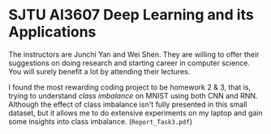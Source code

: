 # SJTU AI3607 Deep Learning and its Applications

The instructors are Junchi Yan and Wei Shen. They are willing to offer their suggestions on doing research and starting career in computer science. You will surely benefit a lot by attending their lectures.

I found the most rewarding coding project to be homework 2 & 3, that is, trying to understand *class imbalance* on MNIST using both CNN and RNN. Although the effect of class imbalance isn't fully presented in this small dataset, but it allows me to do extensive experiments on my laptop and gain some insights into class imbalance. (`Report_Task3.pdf`)